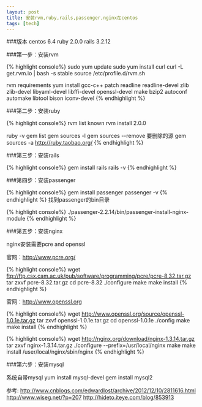 ```yaml
---
layout: post
title: 安装rvm,ruby,rails,passenger,nginx在centos 
tags: [tech]
---
```



###版本
centos 6.4
ruby 2.0.0
rails 3.2.12

###第一步：安装rvm

{% highlight console%}
sudo yum update
sudo yum install curl
curl -L get.rvm.io | bash -s stable
source /etc/profile.d/rvm.sh

rvm requirements
yum install gcc-c++ patch readline readline-devel zlib zlib-devel libyaml-devel libffi-devel openssl-devel make bzip2 autoconf automake libtool bison iconv-devel
{% endhighlight %}


###第二步：安装ruby

{% highlight console%}
rvm list known 
rvm install 2.0.0

ruby -v
gem list
gem sources -l
gem sources --remove 要删除的源
gem sources -a http://ruby.taobao.org/
{% endhighlight %}

###第三步：安装rails

{% highlight console%}
gem install rails
rails -v
{% endhighlight %}

###第四步：安装passenger

{% highlight console%}
gem install passenger
passenger -v
{% endhighlight %}
找到passenger的bin目录

{% highlight console%}
./passenger-2.2.14/bin/passenger-install-nginx-module
{% endhighlight %}

###第五步：安装nginx

nginx安装需要pcre and openssl

官网：http://www.pcre.org/

{% highlight console%}
wget ftp://ftp.csx.cam.ac.uk/pub/software/programming/pcre/pcre-8.32.tar.gz
tar zxvf pcre-8.32.tar.gz
cd pcre-8.32
./configure
make
make install
{% endhighlight %}

官网：http://www.openssl.org

{% highlight console%}
wget http://www.openssl.org/source/openssl-1.0.1e.tar.gz
tar zxvf openssl-1.0.1e.tar.gz
cd openssl-1.0.1e
./config
make
make install
{% endhighlight %}

{% highlight console%}
wget http://nginx.org/download/nginx-1.3.14.tar.gz
tar zxvf nginx-1.3.14.tar.gz
./configure --prefix=/usr/local/nginx
make
make install
 /user/local/nginx/sbin/nginx 
{% endhighlight %}

###第六步：安装mysql

系统自带mysql
yum install mysql-devel
gem install mysql2

参考:
<http://www.cnblogs.com/edwardlost/archive/2012/12/10/2811616.html>
<http://www.wiseg.net/?p=207>
<http://hideto.iteye.com/blog/853913>
